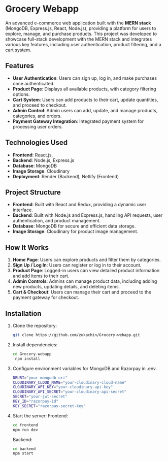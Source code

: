 # Grocery Webapp

An advanced e-commerce web application built with the **MERN stack** (MongoDB, Express.js, React, Node.js), providing a platform for users to explore, manage, and purchase products. This project was developed to showcase full-stack development with the MERN stack and integrates various key features, including user authentication, product filtering, and a cart system.

## Features

- **User Authentication**: Users can sign up, log in, and make purchases once authenticated.
- **Product Page**: Displays all available products, with category filtering options.
- **Cart System**: Users can add products to their cart, update quantities, and proceed to checkout.
- **Admin Control**: Admin users can add, update, and manage products, categories, and orders.
- **Payment Gateway Integration**: Integrated payment system for processing user orders.

## Technologies Used

- **Frontend**: React.js,
- **Backend**: Node.js, Express.js
- **Database**: MongoDB
- **Image Storage**: Cloudinary
- **Deployment**: Render (Backend), Netlify (Frontend)

## Project Structure

- **Frontend**: Built with React and Redux, providing a dynamic user interface.
- **Backend**: Built with Node.js and Express.js, handling API requests, user authentication, and product management.
- **Database**: MongoDB for secure and efficient data storage.
- **Image Storage**: Cloudinary for product image management.

## How It Works

1. **Home Page**: Users can explore products and filter them by categories.
2. **Sign Up / Log In**: Users can register or log in to their account.
3. **Product Page**: Logged-in users can view detailed product information and add items to their cart.
4. **Admin Controls**: Admins can manage product data, including adding new products, updating details, and deleting items.
5. **Cart & Checkout**: Users can manage their cart and proceed to the payment gateway for checkout.

## Installation

1. Clone the repository:
   ```bash
   git clone https://github.com/zukachin/Grocery-webapp.git
   ```
2. Install dependencies:
   ```bash
   cd Grocery-webapp
    npm install
   ```
3. Configure environment variables for MongoDB and Razorpay in .env.
    ```bash
    DBURI="your-mongodb-uri"
    CLOUDINARY_CLOUD_NAME="your-cloudinary-cloud-name"
    CLOUDINARY_API_KEY="your-cloudinary-api-key"
    CLOUDINARY_API_SECRET="your-cloudinary-api-secret"
    SECRET="your-jwt-secret"
    KEY_ID="razorpay-id"
    KEY_SECRET="razorpay-secret-key"
   ```
4. Start the server:
   Frontend:
    ```bash
   cd frontend
   npm run dev
   ```
   Backend:
     ```bash
   cd backend
   npm start
   ```
